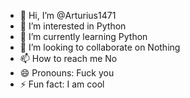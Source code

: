 - 👋 Hi, I’m @Arturius1471
- 👀 I’m interested in Python
- 🌱 I’m currently learning Python
- 💞️ I’m looking to collaborate on Nothing
- 📫 How to reach me No
- 😄 Pronouns: Fuck you
- ⚡ Fun fact: I am cool

<!---
Arturius1471/Arturius1471 is a ✨ special ✨ repository because its `README.md` (this file) appears on your GitHub profile.
You can click the Preview link to take a look at your changes.
--->

